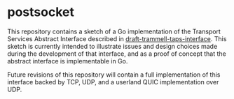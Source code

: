 # postsocket

This repository contains a sketch of a Go implementation of the Transport
Services Abstract Interface described in
[draft-trammell-taps-interface](https://taps-api.github.io/drafts/draft-trammell-taps-interface.html).
This sketch is currently intended to illustrate issues and design choices made
during the development of that interface, and as a proof of concept that the
abstract interface is implementable in Go.

Future revisions of this repository will contain a full implementation of this
interface backed by TCP, UDP, and a userland QUIC implementation over UDP.
